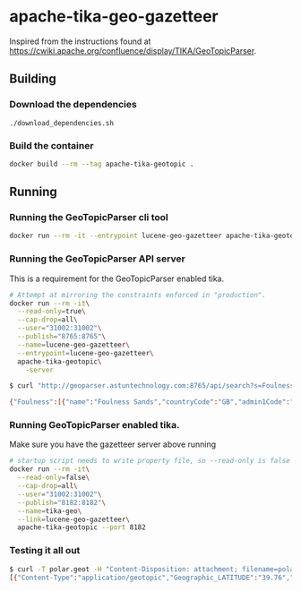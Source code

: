 # apache-tika-geo-gazetteer

Inspired from the instructions found at https://cwiki.apache.org/confluence/display/TIKA/GeoTopicParser.

## Building

### Download the dependencies

```
./download_dependencies.sh
```

### Build the container

```bash
docker build --rm --tag apache-tika-geotopic .
```

## Running

### Running the GeoTopicParser cli tool

```bash
docker run --rm -it --entrypoint lucene-geo-gazetteer apache-tika-geotopic -s Foulness -json
```

### Running the GeoTopicParser API server

This is a requirement for the GeoTopicParser enabled tika.

```bash
# Attempt at mirroring the constraints enforced in "production".
docker run --rm -it\
  --read-only=true\
  --cap-drop=all\
  --user="31002:31002"\
  --publish="8765:8765"\
  --name=lucene-geo-gazetteer\
  --entrypoint=lucene-geo-gazetteer\
  apache-tika-geotopic\
    -server
```

```bash
$ curl "http://geoparser.astuntechnology.com:8765/api/search?s=Foulness&c=5"

{"Foulness":[{"name":"Foulness Sands","countryCode":"GB","admin1Code":"SS3","admin2Code":"Essex","latitude":607640.0,"longitude":196378.0},{"name":"Foulness Point","countryCode":"GB","admin1Code":"SS3","admin2Code":"Essex","latitude":604610.0,"longitude":195118.0}]}
```

### Running GeoTopicParser enabled tika.

Make sure you have the gazetteer server above running

```bash
# startup script needs to write property file, so --read-only is false
docker run --rm -it\
  --read-only=false\
  --cap-drop=all\
  --user="31002:31002"\
  --publish="8182:8182"\
  --name=tika-geo\
  --link=lucene-geo-gazetteer\
  apache-tika-geotopic --port 8182
```

### Testing it all out

```bash
$ curl -T polar.geot -H "Content-Disposition: attachment; filename=polar.geot" http://localhost:8182/rmeta
[{"Content-Type":"application/geotopic","Geographic_LATITUDE":"39.76","Geographic_LONGITUDE":"-98.5","Geographic_NAME":"United States","Optional_LATITUDE1":"35.0","Optional_LONGITUDE1":"105.0","Optional_NAME1":"People’s Republic of China","X-Parsed-By":["org.apache.tika.parser.DefaultParser","org.apache.tika.parser.geo.topic.GeoParser"],"X-TIKA:embedded_depth":"0","X-TIKA:parse_time_millis":"186","resourceName":"polar.geot"}]
```
